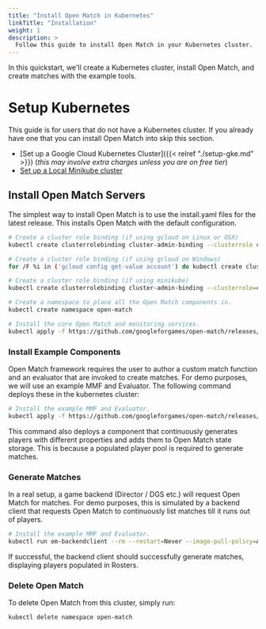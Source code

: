 ```yaml
---
title: "Install Open Match in Kubernetes"
linkTitle: "Installation"
weight: 1
description: >
  Follow this guide to install Open Match in your Kubernetes cluster.
---
```


In this quickstart, we'll create a Kubernetes cluster, install Open Match, and create matches with the example tools.

# Setup Kubernetes

This guide is for users that do not have a Kubernetes cluster. If you already have one that you can install Open Match into skip this section.

* [Set up a Google Cloud Kubernetes Cluster]({{< relref "./setup-gke.md" >}}) (*this may involve extra charges unless you are on free tier*)
* [Set up a Local Minikube cluster](https://kubernetes.io/docs/setup/minikube/)

## Install Open Match Servers

The simplest way to install Open Match is to use the install.yaml files for the latest release.
This installs Open Match with the default configuration.

```bash
# Create a cluster role binding (if using gcloud on Linux or OSX)
kubectl create clusterrolebinding cluster-admin-binding --clusterrole cluster-admin --user `gcloud config get-value account`

# Create a cluster role binding (if using gcloud on Windows)
for /F %i in ('gcloud config get-value account') do kubectl create clusterrolebinding cluster-admin-binding --clusterrole cluster-admin --user %i

# Create a cluster role binding (if using minikube)
kubectl create clusterrolebinding cluster-admin-binding --clusterrole=cluster-admin --serviceaccount=kube-system:default

# Create a namespace to place all the Open Match components in.
kubectl create namespace open-match

# Install the core Open Match and monitoring services.
kubectl apply -f https://github.com/googleforgames/open-match/releases/download/v0.5.0/install.yaml --namespace open-match
```

### Install Example Components

Open Match framework requires the user to author a custom match function and an evaluator that are invoked to create matches. For demo purposes, we will use an example MMF and Evaluator. The following command deploys these in the kubernetes cluster:

```bash
# Install the example MMF and Evaluator.
kubectl apply -f https://github.com/googleforgames/open-match/releases/download/v0.5.0/install-example.yaml --namespace open-match
```

This command also deploys a component that continuously generates players with different properties and adds them to Open Match state storage. This is because a populated player pool is required to generate matches.

### Generate Matches

In a real setup, a game backend (Director / DGS etc.) will request Open Match for matches. For demo purposes, this is simulated by a backend client that requests Open Match to continuously list matches till it runs out of players.

```bash
# Install the example MMF and Evaluator.
kubectl run om-backendclient --rm --restart=Never --image-pull-policy=Always -i --tty --image=gcr.io/open-match-public-images/openmatch-backendclient:0.5.0 --namespace=open-match
```

If successful, the backend client should successfully generate matches, displaying players populated in Rosters.

### Delete Open Match

To delete Open Match from this cluster, simply run:

```bash
kubectl delete namespace open-match
```
